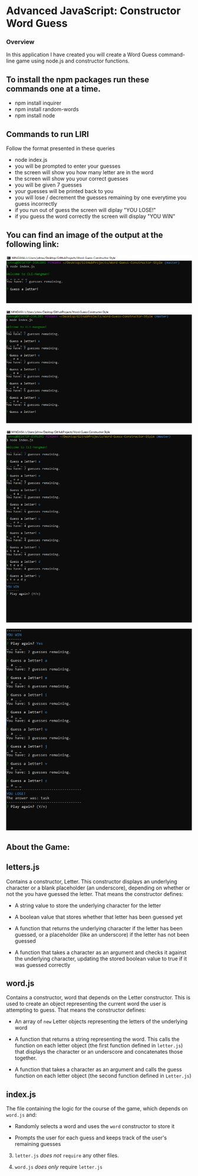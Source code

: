 # Advanced JavaScript: Constructor Word Guess

### Overview

In this application I have created you will create a Word Guess command-line game using node.js and constructor functions.

## To install the npm packages run these commands one at a time.

* npm install inquirer
* npm install random-words
* npm install node

## Commands to run LIRI
Follow the format presented in these queries

- node index.js 
- you will be prompted to enter your guesses
- the screen will show you how many letter are in the word
- the screen will show you your correct guesses
- you will be given 7 guesses
- your guesses will be printed back to you
- you will lose / decrement the guesses remaining by one everytime you guess incorrectly
- if you run out of guess the screen will diplay "YOU LOSE!"
- if you guess the word correctly the screen will display "YOU WIN"


## You can find an image of the output at the following link:

![Image of the start of the game output](https://github.com/jhwillia7/Word-Guess-Constructor-Style/blob/master/images/Game-Start.PNG)

![Image of guesses output](https://github.com/jhwillia7/Word-Guess-Constructor-Style/blob/master/images/Guesses.PNG)

![Image of YOU WIN output](https://github.com/jhwillia7/Word-Guess-Constructor-Style/blob/master/images/You-Win.PNG)

![Image of YOU LOSE! output](https://github.com/jhwillia7/Word-Guess-Constructor-Style/blob/master/images/You-Lose.PNG)

## About the Game: 

## letters.js
Contains a constructor, Letter. This constructor displays an underlying character or a blank placeholder (an underscore), depending on whether or not the you have guessed the letter. That means the constructor defines:

  * A string value to store the underlying character for the letter

  * A boolean value that stores whether that letter has been guessed yet

  * A function that returns the underlying character if the letter has been guessed, or a placeholder (like an underscore) if the letter has not been guessed

  * A function that takes a character as an argument and checks it against the underlying character, updating the stored boolean value to true if it was guessed correctly

## word.js
Contains a constructor, word that depends on the Letter constructor. This is used to create an object representing the current word the user is attempting to guess. That means the constructor defines:

  * An array of `new` Letter objects representing the letters of the underlying word

  * A function that returns a string representing the word. This calls the function on each letter object (the first function defined in `letter.js`) that displays the character or an underscore and concatenates those together.

  * A function that takes a character as an argument and calls the guess function on each letter object (the second function defined in `Letter.js`)

## index.js
The file containing the logic for the course of the game, which depends on `word.js` and:

  * Randomly selects a word and uses the `word` constructor to store it

  * Prompts the user for each guess and keeps track of the user's remaining guesses

3. `letter.js` *does not* `require` any other files.

4. `word.js` *does only* require `letter.js`
